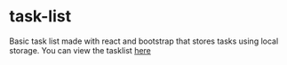 # task-list
Basic task list made with react and bootstrap that stores tasks using local storage.
You can view the tasklist <a href="https://ihoutong.github.io/task-list">here</a>